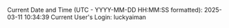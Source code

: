 Current Date and Time (UTC - YYYY-MM-DD HH:MM:SS formatted): 2025-03-11 10:34:39
Current User's Login: luckyaiman
